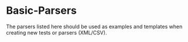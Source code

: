 # Basic-Parsers

The parsers listed here should be used as examples and templates when creating new tests or parsers (XML/CSV).
